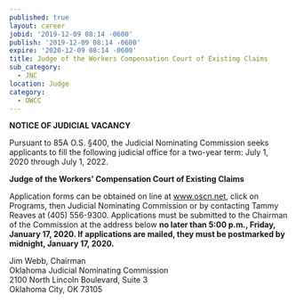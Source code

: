 ```yaml
---
published: true
layout: career
jobid: '2019-12-09 08:14 -0600'
publish: '2019-12-09 08:14 -0600'
expire: '2020-12-09 08:14 -0600'
title: Judge of the Workers Compensation Court of Existing Claims
sub_category:
  - JNC
location: Judge
category:
  - OWCC
---
```

**NOTICE OF JUDICIAL VACANCY** 

Pursuant to 85A O.S. §400, the Judicial Nominating Commission seeks applicants to fill the following judicial office for a two-year term:  July 1, 2020 through July 1, 2022.

**Judge of the Workers' Compensation Court of Existing Claims**

Application forms can be obtained on line at www.oscn.net, click on Programs, then Judicial Nominating Commission or by contacting Tammy Reaves at (405) 556-9300.   Applications must be submitted to the Chairman of the Commission at the address below **no later than 5:00 p.m., Friday, January 17, 2020.  If applications are mailed, they must be postmarked by midnight, January 17, 2020.**


Jim Webb, Chairman  
Oklahoma Judicial Nominating Commission  
2100 North Lincoln Boulevard, Suite 3  
Oklahoma City, OK  73105
